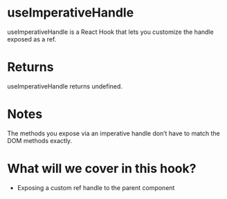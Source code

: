 # useImperativeHandle

useImperativeHandle is a React Hook that lets you customize the handle exposed as a ref.

# Returns

useImperativeHandle returns undefined.

# Notes

The methods you expose via an imperative handle don’t have to match the DOM methods exactly.

# What will we cover in this hook?

- Exposing a custom ref handle to the parent component
